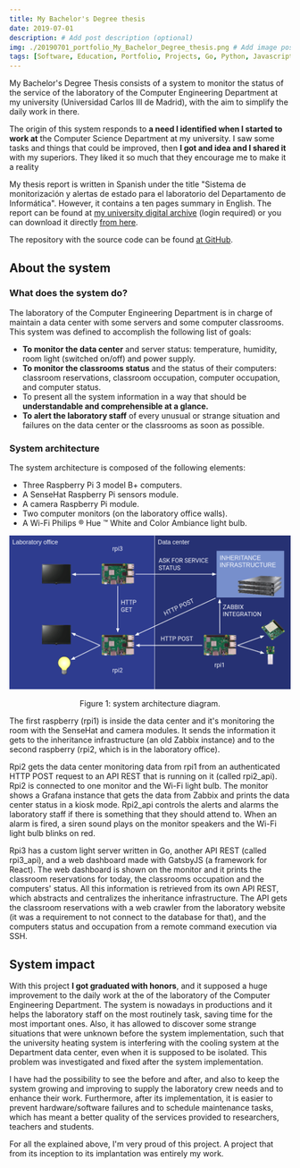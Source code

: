 ```yaml
---
title: My Bachelor's Degree thesis
date: 2019-07-01
description: # Add post description (optional)
img: ./20190701_portfolio_My_Bachelor_Degree_thesis.png # Add image post (optional)
tags: [Software, Education, Portfolio, Projects, Go, Python, Javascript, Gatsby, React] # add tag
---
```


My Bachelor's Degree Thesis consists of a system to monitor the status of the service of the laboratory of the Computer Engineering Department at my university (Universidad Carlos III de Madrid), with the aim to simplify the daily work in there.

The origin of this system responds to **a need I identified when I started to work at** the Computer Science Department at my university. I saw some tasks and things that could be improved, then **I got and idea and I shared it** with my superiors. They liked it so much that they encourage me to make it a reality

My thesis report is written in Spanish under the title "Sistema de monitorización y alertas de estado para el laboratorio del Departamento de Informática". However, it contains a ten pages summary in English. The report can be found at [my university digital archive](https://e-archivo.uc3m.es) (login required) or you can download it directly [from here](/documents/TFG_Aitor_Alonso_Nuñez.pdf).

The repository with the source code can be found [at GitHub](https://github.com/tairosonloa/bachelor_degree_thesis).


## About the system
### What does the system do?
The laboratory of the Computer Engineering Department is in charge of maintain a data center with some servers and some computer classrooms. This system was defined to accomplish the following list of goals:

* **To monitor the data center** and server status: temperature, humidity, room light (switched on/off) and power supply.
* **To monitor the classrooms status** and the status of their computers: classroom reservations, classroom occupation, computer occupation, and computer status.
* To present all the system information in a way that should be **understandable and comprehensible at a glance.**
* **To alert the laboratory staff** of every unusual or strange situation and failures on the data center or the classrooms as soon as possible.

### System architecture
The system architecture is composed of the following elements:

* Three Raspberry Pi 3 model B+ computers.
* A SenseHat Raspberry Pi sensors module.
* A camera Raspberry Pi module.
* Two computer monitors (on the laboratory office walls).
* A Wi-Fi Philips &reg; Hue &trade; White and Color Ambiance light bulb.



![System architecture diagram](./20190701_portfolio_My_Bachelor_Degree_thesis.png)
<p align="center">
Figure 1: system architecture diagram.
</p>

The first raspberry (rpi1) is inside the data center and it's monitoring the room with the SenseHat and camera modules. It sends the information it gets to the inheritance infrastructure (an old Zabbix instance) and to the second raspberry (rpi2, which is in the laboratory office).

Rpi2 gets the data center monitoring data from rpi1 from an authenticated HTTP POST request to an API REST that is running on it (called rpi2_api). Rpi2 is connected to one monitor and the Wi-Fi light bulb. The monitor shows a Grafana instance that gets the data from Zabbix and prints the data center status in a kiosk mode. Rpi2_api controls the alerts and alarms the laboratory staff if there is something that they should attend to. When an alarm is fired, a siren sound plays on the monitor speakers and the Wi-Fi light bulb blinks on red.

Rpi3 has a custom light server written in Go, another API REST (called rpi3_api), and a web dashboard made with GatsbyJS (a framework for React). The web dashboard is shown on the monitor and it prints the classroom reservations for today, the classrooms occupation and the computers' status. All this information is retrieved from its own API REST, which abstracts and centralizes the inheritance infrastructure. The API gets the classroom reservations with a web crawler from the laboratory website (it was a requirement to not connect to the database for that), and the computers status and occupation from a remote command execution via SSH.

## System impact
With this project **I got graduated with honors**, and it supposed a huge improvement to the daily work at the of the laboratory of the Computer Engineering Department. The system is nowadays in productions and it helps the laboratory staff on the most routinely task, saving time for the most important ones. Also, it has allowed to discover some strange situations that were unknown before the system implementation, such that the university heating system is interfering with the cooling system at the Department data center, even when it is supposed to be isolated. This problem was investigated and fixed after the system implementation.

I have had the possibility to see the before and after, and also to keep the system growing and improving to supply the laboratory crew needs and to enhance their work. Furthermore, after its implementation, it is easier to prevent hardware/software failures and to schedule maintenance tasks, which has meant a better quality of the services provided to researchers, teachers and students.

For all the explained above, I'm very proud of this project. A project that from its inception to its implantation was entirely my work.
